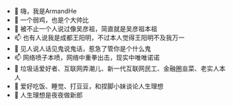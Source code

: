 - 👋 嗨，我是ArmandHe
- 👀 一个弱鸡，也是个大帅比
- 💞️ 被不止一个人说过像吴彦祖，简直就是吴彦祖本祖
- 📫 也有人说我是成都王阳明，不过本人觉得王阳明不及我万一
- 👀 见人说人话见鬼说鬼话，惹急了管你是个什么鬼
- 📫 网络喷子本喷，网络中重拳出击，现实中唯唯诺诺
- 👋 垃圾话爱好者、互联网弄潮儿、新一代互联网民工、金融圈韭菜、老实人本人
- 🌱 爱好吃饭、睡觉、打豆豆，和捏脚小妹谈论人生理想
- 💞️ 人生理想是夜夜做新郎
<!---
ArmandHe-China/ArmandHe-China is a ✨ special ✨ repository because its `README.md` (this file) appears on your GitHub profile.
You can click the Preview link to take a look at your changes.
--->
